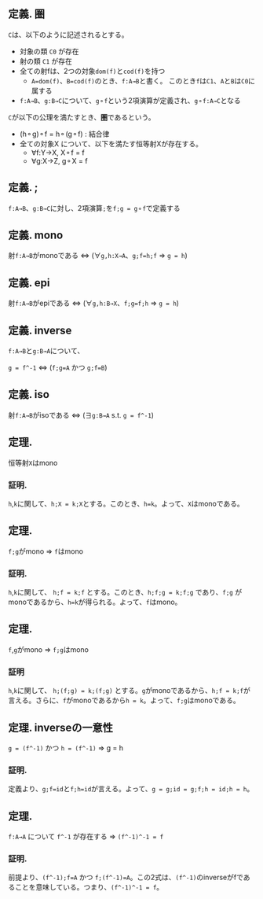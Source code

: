 ## 定義. 圏
`C`は、以下のように記述されるとする。

- 対象の類 `C0` が存在
- 射の類 `C1` が存在
- 全ての射fは、2つの対象`dom(f)`と`cod(f)`を持つ
  - `A=dom(f)`、`B=cod(f)`のとき、`f:A→B`と書く。
     このとき`f`は`C1`、`A`と`B`は`C0`に属する
- `f:A→B`、`g:B→C`について、`g⚬f`という2項演算が定義され、`g⚬f:A→C`となる

`C`が以下の公理を満たすとき、**圏**であるという。

- (h⚬g)⚬f = h⚬(g⚬f) : 結合律
- 全ての対象X について、以下を満たす恒等射Xが存在する。
  - ∀f:Y→X, X⚬f = f
  - ∀g:X→Z, g⚬X = f


## 定義. ;

`f:A→B`、`g:B→C`に対し、2項演算`;`を`f;g = g⚬f`で定義する


## 定義. mono

射`f:A→B`がmonoである ⇔ (∀`g,h:X→A`、`g;f=h;f` ⇒ `g = h`)


## 定義. epi

射`f:A→B`がepiである ⇔ (∀`g,h:B→X`、`f;g=f;h` ⇒ `g = h`)


## 定義. inverse

`f:A→B`と`g:B→A`について、

`g = f^-1` ⇔ (`f;g=A` かつ `g;f=B`)


## 定義. iso

射`f:A→B`がisoである ⇔ (∃`g:B→A` s.t. `g = f^-1`)


## 定理. 

恒等射`X`はmono

### 証明.

`h`,`k`に関して、`h;X = k;X`とする。このとき、`h=k`。よって、`X`はmonoである。


## 定理. 

`f;g`がmono ⇒ `f`はmono

### 証明.

`h`,`k`に関して、 `h;f = k;f` とする。このとき、`h;f;g = k;f;g` であり、`f;g` がmonoであるから、`h=k`が得られる。よって、`f`はmono。


## 定理.

`f`,`g`がmono ⇒ `f;g`はmono

### 証明

`h`,`k`に関して、 `h;(f;g) = k;(f;g)` とする。`g`がmonoであるから、`h;f = k;f`が言える。さらに、`f`がmonoであるから`h = k`。よって、`f;g`はmonoである。


## 定理. inverseの一意性

`g = (f^-1)` かつ `h = (f^-1)` ⇒ g = h

### 証明.

定義より、`g;f=id`と`f;h=id`が言える。よって、`g = g;id = g;f;h = id;h = h`。


## 定理. 

`f:A→A` について `f^-1` が存在する ⇒ `(f^-1)^-1 = f`

### 証明.

前提より、`(f^-1);f=A` かつ `f;(f^-1)=A`。この2式は、`(f^-1)`のinverseがfであることを意味している。つまり、`(f^-1)^-1 = f`。
